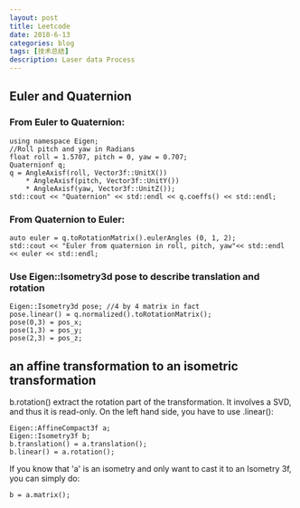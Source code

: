 ```yaml
---
layout: post
title: Leetcode
date: 2018-6-13
categories: blog
tags: [技术总结]
description: Laser data Process
---
```


## Euler and Quaternion

### From Euler to Quaternion:

```
using namespace Eigen;
//Roll pitch and yaw in Radians
float roll = 1.5707, pitch = 0, yaw = 0.707;    
Quaternionf q;
q = AngleAxisf(roll, Vector3f::UnitX())
    * AngleAxisf(pitch, Vector3f::UnitY())
    * AngleAxisf(yaw, Vector3f::UnitZ());
std::cout << "Quaternion" << std::endl << q.coeffs() << std::endl;
```

### From Quaternion to Euler:

```
auto euler = q.toRotationMatrix().eulerAngles (0, 1, 2);
std::cout << "Euler from quaternion in roll, pitch, yaw"<< std::endl << euler << std::endl;
```

### Use Eigen::Isometry3d pose to describe translation and rotation

```
Eigen::Isometry3d pose; //4 by 4 matrix in fact
pose.linear() = q.normalized().toRotationMatrix();
pose(0,3) = pos_x;
pose(1,3) = pos_y;
pose(2,3) = pos_z;
```

## an affine transformation to an isometric transformation

b.rotation() extract the rotation part of the transformation. It involves a SVD, and thus it is read-only. On the left hand side, you have to use .linear():

```
Eigen::AffineCompact3f a;
Eigen::Isometry3f b;
b.translation() = a.translation();
b.linear() = a.rotation();
```

If you know that 'a' is an isometry and only want to cast it to an Isometry 3f, you can simply do:

```
b = a.matrix();
```
